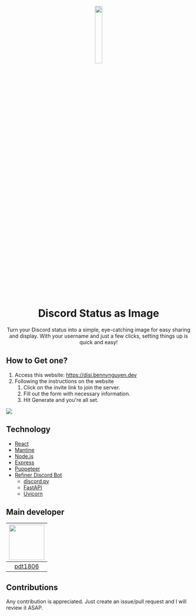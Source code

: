 <p align="center"><img src="https://disi.bennynguyen.dev/images/disi-logo.png" width="20%"></img></p>
<h1 align="center">Discord Status as Image</h1>

<p align="center">Turn your Discord status into a simple, eye-catching image for easy sharing and display. With your username and just a few clicks, setting things up is quick and easy!</p>

## How to Get one?

1. Access this website: https://disi.bennynguyen.dev
2. Following the instructions on the website
   1. Click on the invite link to join the server.
   2. Fill out the form with necessary information.
   3. Hit Generate and you're all set.

![](https://cdn.discordapp.com/attachments/1190763499081699428/1191170076573966436/localhost_5173_.png?ex=65a47695&is=65920195&hm=dbbb08fe350bb25fe37020416ade6b55733987e789d882c388c822bcb9b9274d&)

## Technology

- [React](https://reactjs.org/)
- [Mantine](https://mantine.dev/)
- [Node.js](https://nodejs.org/en/)
- [Express](https://expressjs.com/)
- [Puppeteer](https://pptr.dev/)
- [Refiner Discord Bot](https://github.com/pdt1806/refiner-discord-bot)
  - [discord.py](https://discordpy.readthedocs.io/en/latest/)
  - [FastAPI](https://fastapi.tiangolo.com/)
  - [Uvicorn](https://www.uvicorn.org/)

## Main developer

| <a href="https://github.com/pdt1806" target="_blank"> <img src="https://avatars.githubusercontent.com/u/78996937?v=4" alt="" width="96px" height="96px"> </a> |
| :-----------------------------------------------------------------------------------------------------------------------------------------------------------: |
|                                                             [pdt1806](https://github.com/pdt1806)                                                             |

## Contributions

Any contribution is appreciated. Just create an issue/pull request and I will review it ASAP.

<!-- ### My Discord

[![My Discord](https://disi-api.bennynguyen.us/smallcard_svg/458550515614351360?created=true)](https://discord.com/users/458550515614351360) -->
